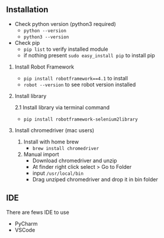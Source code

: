 ## Installation
* Check python version (python3 required)
    * `python --version`
    * `python3 --version`
* Check pip
    * `pip list` to verify installed module
    * if nothing present `sudo easy_install pip` to install pip
1. Install Robot Framework
    * `pip install robotframework==4.1` to install
    * `robot --version` to see robot version installed
2. Install library
   
   2.1 Install library via terminal command
    * `pip install robotframework-selenium2library`

3. Install chromedriver (mac users)
    1. Install with home brew
        * `brew install chromedriver`
    1. Manual import
        * Download chromedriver and unzip
        * At finder right click select > Go to Folder
        * input `/usr/local/bin`
        * Drag unziped chromedriver and drop it in bin folder
## IDE
There are fews IDE to use
* PyCharm
* VSCode
